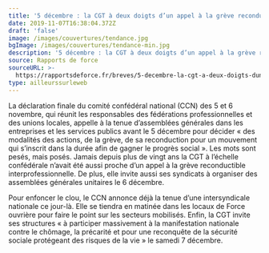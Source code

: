 ```yaml
---
title: '5 décembre : la CGT à deux doigts d’un appel à la grève reconductible'
date: 2019-11-07T16:38:04.372Z
draft: 'false'
image: /images/couvertures/tendance.jpg
bgImage: /images/couvertures/tendance-min.jpg
description: '5 décembre : la CGT à deux doigts d’un appel à la grève reconductible'
source: Rapports de force
sourceURL: >-
  https://rapportsdeforce.fr/breves/5-decembre-la-cgt-a-deux-doigts-dun-appel-a-la-greve-reconductible-11074806
type: ailleurssurleweb
---
```

La déclaration finale du comité confédéral national (CCN) des 5 et 6 novembre, qui réunit les responsables des fédérations professionnelles et des unions locales, appelle à la tenue d’assemblées générales dans les entreprises et les services publics avant le 5 décembre pour décider « des modalités des actions, de la grève, de sa reconduction pour un mouvement qui s’inscrit dans la durée afin de gagner le progrès social ». Les mots sont pesés, mais posés. Jamais depuis plus de vingt ans la CGT à l’échelle confédérale n’avait été aussi proche d’un appel à la grève reconductible interprofessionnelle. De plus, elle invite aussi ses syndicats à organiser des assemblées générales unitaires le 6 décembre.



Pour enfoncer le clou, le CCN annonce déjà la tenue d’une intersyndicale nationale ce jour-là. Elle se tiendra en matinée dans les locaux de Force ouvrière pour faire le point sur les secteurs mobilisés. Enfin, la CGT invite ses structures « à participer massivement à la manifestation nationale contre le chômage, la précarité et pour une reconquête de la sécurité sociale protégeant des risques de la vie » le samedi 7 décembre.
